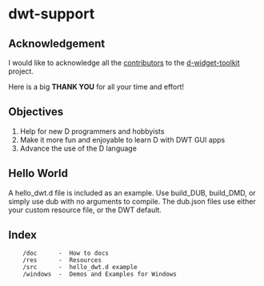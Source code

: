# dwt-support

## Acknowledgement
I would like to acknowledge all the [contributors](https://http://www.dsource.org/projects/dwt/wiki/Contributors) to the [d-widget-toolkit](https://www.github.com/d-widget-toolkit/dwt) project.

Here is a big **THANK YOU** for all your time and effort!

## Objectives
 1. Help for new D programmers and hobbyists
 2. Make it more fun and enjoyable to learn D with DWT GUI apps
 3. Advance the use of the D language

## Hello World
A hello_dwt.d file is included as an example.
Use build_DUB, build_DMD, or simply use dub with no arguments to compile.
The dub.json files use either your custom resource file, or the DWT default.
	
## Index

		/doc      -  How to docs
		/res      -  Resources
		/src      -  hello_dwt.d example
		/windows  -  Demos and Examples for Windows

